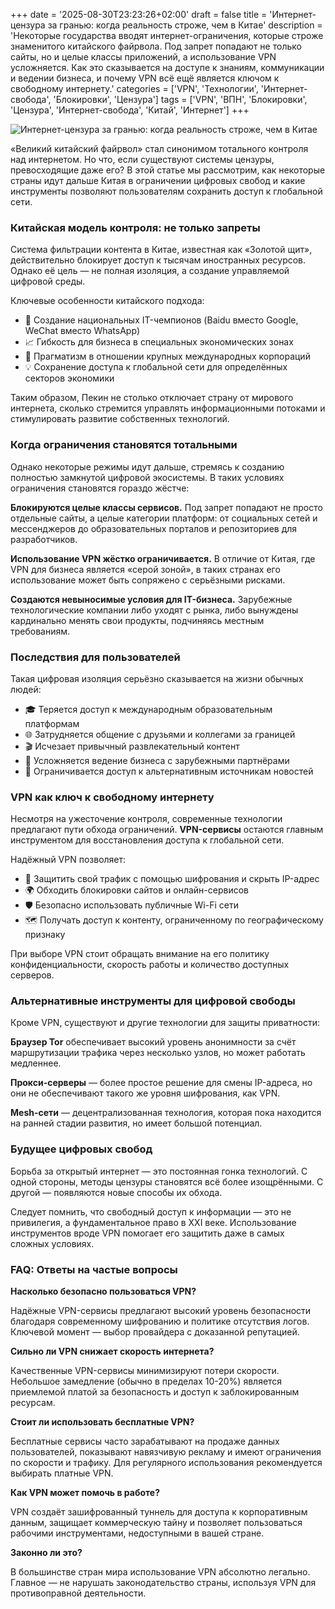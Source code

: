 +++
date = '2025-08-30T23:23:26+02:00'
draft = false
title = 'Интернет-цензура за гранью: когда реальность строже, чем в Китае'
description = 'Некоторые государства вводят интернет-ограничения, которые строже знаменитого китайского файрвола. Под запрет попадают не только сайты, но и целые классы приложений, а использование VPN усложняется. Как это сказывается на доступе к знаниям, коммуникации и ведении бизнеса, и почему VPN всё ещё является ключом к свободному интернету.'
categories = ['VPN', 'Технологии', 'Интернет-свобода', 'Блокировки', 'Цензура']
tags = ['VPN', 'ВПН', 'Блокировки', 'Цензура', 'Интернет-свобода', 'Китай', 'Интернет']
+++

![Интернет-цензура за гранью: когда реальность строже, чем в Китае](https://imagestoring.fra1.cdn.digitaloceanspaces.com/D8412038-2AC9-4DE2-8124-CCE63C33BD4F.jpg)

«Великий китайский файрвол» стал синонимом тотального контроля над интернетом. Но что, если существуют системы цензуры, превосходящие даже его? В этой статье мы рассмотрим, как некоторые страны идут дальше Китая в ограничении цифровых свобод и какие инструменты позволяют пользователям сохранить доступ к глобальной сети.

### Китайская модель контроля: не только запреты

Система фильтрации контента в Китае, известная как «Золотой щит», действительно блокирует доступ к тысячам иностранных ресурсов. Однако её цель — не полная изоляция, а создание управляемой цифровой среды.

Ключевые особенности китайского подхода:

- 💸 Создание национальных IT-чемпионов (Baidu вместо Google, WeChat вместо WhatsApp)
- 📈 Гибкость для бизнеса в специальных экономических зонах
- 🏢 Прагматизм в отношении крупных международных корпораций
- 💡 Сохранение доступа к глобальной сети для определённых секторов экономики

Таким образом, Пекин не столько отключает страну от мирового интернета, сколько стремится управлять информационными потоками и стимулировать развитие собственных технологий.

### Когда ограничения становятся тотальными

Однако некоторые режимы идут дальше, стремясь к созданию полностью замкнутой цифровой экосистемы. В таких условиях ограничения становятся гораздо жёстче:

**Блокируются целые классы сервисов.** Под запрет попадают не просто отдельные сайты, а целые категории платформ: от социальных сетей и мессенджеров до образовательных порталов и репозиториев для разработчиков.

**Использование VPN жёстко ограничивается.** В отличие от Китая, где VPN для бизнеса является «серой зоной», в таких странах его использование может быть сопряжено с серьёзными рисками.

**Создаются невыносимые условия для IT-бизнеса.** Зарубежные технологические компании либо уходят с рынка, либо вынуждены кардинально менять свои продукты, подчиняясь местным требованиям.

### Последствия для пользователей

Такая цифровая изоляция серьёзно сказывается на жизни обычных людей:

- 🎓 Теряется доступ к международным образовательным платформам
- 🌐 Затрудняется общение с друзьями и коллегами за границей
- 🎬 Исчезает привычный развлекательный контент
- 💼 Усложняется ведение бизнеса с зарубежными партнёрами
- 📰 Ограничивается доступ к альтернативным источникам новостей

### VPN как ключ к свободному интернету

Несмотря на ужесточение контроля, современные технологии предлагают пути обхода ограничений. **VPN-сервисы** остаются главным инструментом для восстановления доступа к глобальной сети.

Надёжный VPN позволяет:

- 🔐 Защитить свой трафик с помощью шифрования и скрыть IP-адрес
- 🌍 Обходить блокировки сайтов и онлайн-сервисов
- 🛡️ Безопасно использовать публичные Wi-Fi сети
- 🗺️ Получать доступ к контенту, ограниченному по географическому признаку

При выборе VPN стоит обращать внимание на его политику конфиденциальности, скорость работы и количество доступных серверов.

### Альтернативные инструменты для цифровой свободы

Кроме VPN, существуют и другие технологии для защиты приватности:

**Браузер Tor** обеспечивает высокий уровень анонимности за счёт маршрутизации трафика через несколько узлов, но может работать медленнее.

**Прокси-серверы** — более простое решение для смены IP-адреса, но они не обеспечивают такого же уровня шифрования, как VPN.

**Mesh-сети** — децентрализованная технология, которая пока находится на ранней стадии развития, но имеет большой потенциал.

### Будущее цифровых свобод

Борьба за открытый интернет — это постоянная гонка технологий. С одной стороны, методы цензуры становятся всё более изощрёнными. С другой — появляются новые способы их обхода.

Следует помнить, что свободный доступ к информации — это не привилегия, а фундаментальное право в XXI веке. Использование инструментов вроде VPN помогает его защитить даже в самых сложных условиях.

### FAQ: Ответы на частые вопросы

**Насколько безопасно пользоваться VPN?**

Надёжные VPN-сервисы предлагают высокий уровень безопасности благодаря современному шифрованию и политике отсутствия логов. Ключевой момент — выбор провайдера с доказанной репутацией.

**Сильно ли VPN снижает скорость интернета?**

Качественные VPN-сервисы минимизируют потери скорости. Небольшое замедление (обычно в пределах 10-20%) является приемлемой платой за безопасность и доступ к заблокированным ресурсам.

**Стоит ли использовать бесплатные VPN?**

Бесплатные сервисы часто зарабатывают на продаже данных пользователей, показывают навязчивую рекламу и имеют ограничения по скорости и трафику. Для регулярного использования рекомендуется выбирать платные VPN.

**Как VPN может помочь в работе?**

VPN создаёт зашифрованный туннель для доступа к корпоративным данным, защищает коммерческую тайну и позволяет пользоваться рабочими инструментами, недоступными в вашей стране.

**Законно ли это?**

В большинстве стран мира использование VPN абсолютно легально. Главное — не нарушать законодательство страны, используя VPN для противоправной деятельности.